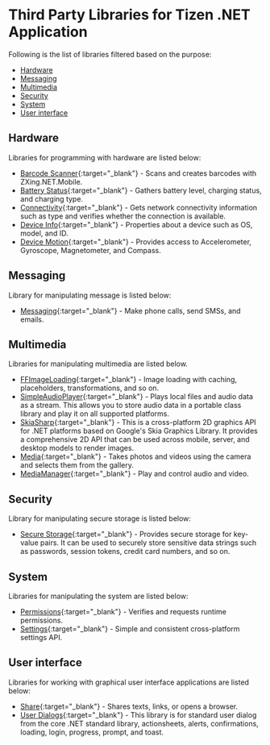 # Third Party Libraries for Tizen .NET Application

Following is the list of libraries filtered based on the purpose:

- [Hardware](#hardware)
- [Messaging](#messaging)
- [Multimedia](#multimedia)
- [Security](#security)
- [System](#system)
- [User interface](#user-interface)

## Hardware

Libraries for programming with hardware are listed below:

* [Barcode Scanner](https://github.com/Redth/ZXing.Net.Mobile){:target="_blank"} - Scans and creates barcodes with ZXing.NET.Mobile.
* [Battery Status](https://github.com/jamesmontemagno/BatteryPlugin){:target="_blank"} - Gathers battery level, charging status, and charging type.
* [Connectivity](https://github.com/jamesmontemagno/ConnectivityPlugin){:target="_blank"} - Gets network connectivity information such as type and verifies whether the connection is available.
* [Device Info](https://github.com/jamesmontemagno/DeviceInfoPlugin){:target="_blank"} - Properties about a device such as OS, model, and ID.
* [Device Motion](https://github.com/rdelrosario/xamarin-plugins/tree/master/DeviceMotion){:target="_blank"} - Provides access to Accelerometer, Gyroscope, Magnetometer, and Compass.

## Messaging

Library for manipulating message is listed below:

* [Messaging](https://github.com/cjlotz/Xamarin.Plugins){:target="_blank"} - Make phone calls, send SMSs, and emails.

## Multimedia

Libraries for manipulating multimedia are listed below.

* [FFImageLoading](https://github.com/molinch/FFImageLoading){:target="_blank"} - Image loading with caching, placeholders, transformations, and so on.
* [SimpleAudioPlayer](https://github.com/adrianstevens/Xamarin-Plugins/tree/master/SimpleAudioPlayer){:target="_blank"} - Plays local files and audio data as a stream. This allows you to store audio data in a portable class library and play it on all supported platforms.
* [SkiaSharp](https://github.com/mono/SkiaSharp){:target="_blank"} - This is a cross-platform 2D graphics API for .NET platforms based on Google's Skia Graphics Library. It provides a comprehensive 2D API that can be used across mobile, server, and desktop models to render images.
* [Media](https://github.com/jamesmontemagno/MediaPlugin){:target="_blank"} - Takes photos and videos using the camera and selects them from the gallery.
* [MediaManager](https://github.com/martijn00/XamarinMediaManager){:target="_blank"} - Play and control audio and video.

## Security

Library for manipulating secure storage is listed below:

* [Secure Storage](https://github.com/sameerkapps/SecureStorage){:target="_blank"} - Provides secure storage for key-value pairs. It can be used to securely store sensitive data strings such as passwords, session tokens, credit card numbers, and so on.

## System

Libraries for manipulating the system are listed below:

* [Permissions](https://github.com/jamesmontemagno/PermissionsPlugin){:target="_blank"} - Verifies and requests runtime permissions.
* [Settings](https://github.com/jamesmontemagno/SettingsPlugin){:target="_blank"} - Simple and consistent cross-platform settings API.

## User interface

Libraries for working with graphical user interface applications are listed below:

* [Share](https://github.com/jguertl/SharePlugin){:target="_blank"} - Shares texts, links, or opens a browser.
* [User Dialogs](https://github.com/aritchie/userdialogs){:target="_blank"} - This library is for standard user dialog from the core .NET standard library, actionsheets, alerts, confirmations, loading, login, progress, prompt, and toast.
